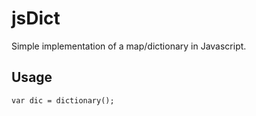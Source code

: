 jsDict
======

Simple implementation of a map/dictionary in Javascript.

Usage
-----
``` var dic = dictionary(); ```
